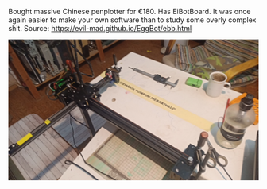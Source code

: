 Bought massive Chinese penplotter for €180. Has EiBotBoard.
It was once again easier to make your own software than to study some overly complex shit.
Source: https://evil-mad.github.io/EggBot/ebb.html

<img src=merkkivalo.png>
